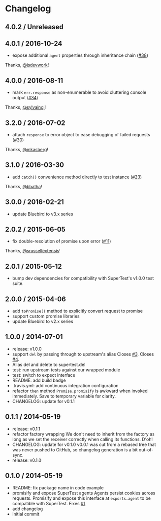 # Changelog

## 4.0.2 / Unreleased

## 4.0.1 / 2016-10-24

  * expose additional `agent` properties through inheritance chain ([#38])

Thanks, [@jsdevwork]!

## 4.0.0 / 2016-08-11

  * mark `err.response` as non-enumerable to avoid cluttering console output ([#34])

Thanks, [@sylvaingi]!

## 3.2.0 / 2016-07-02

  * attach `response` to error object to ease debugging of failed requests ([#30])

Thanks, [@mkasberg]!

## 3.1.0 / 2016-03-30

  * add `catch()` convenience method directly to test instance ([#23])

Thanks, [@bbatha]!

## 3.0.0 / 2016-02-21

  * update Bluebird to v3.x series

## 2.0.2 / 2015-06-05

  * fix double-resolution of promise upon error ([#11])

Thanks, [@srussellextensis]!

## 2.0.1 / 2015-05-12

  * bump dev dependencies for compatibility with SuperTest's v1.0.0 test
    suite.

## 2.0.0 / 2015-04-06

  * add `toPromise()` method to explicitly convert request to promise
  * support custom promise libraries
  * update Bluebird to v2.x series

## 1.0.0 / 2014-07-01

  * release: v1.0.0
  * support `del` by passing through to upstream's alias
    Closes [#3](https://github.com/WhoopInc/supertest-as-promised/issues/3). Closes [#4](https://github.com/WhoopInc/supertest-as-promised/issues/4).
  * Alias del and delete to supertest.del
  * test: run upstream tests against our wrapped module
  * test: switch to expect interface
  * README: add build badge
  * .travis.yml: add continuous integration configuration
  * refactor `then` method
    `Promise.promisify` is awkward when invoked immediately. Save to
    temporary variable for clarity.
  * CHANGELOG: update for v0.1.1

## 0.1.1 / 2014-05-19

  * release: v0.1.1
  * refactor factory wrapping
    We don't need to inherit from the factory as long as we set
    the receiver correctly when calling its functions. D'oh!
  * CHANGELOG: update for v0.1.0
    v0.0.1 was cut from a rebased tree that was never pushed to GitHub, so
    changelog generation is a bit out-of-sync.
  * release: v0.1.0

## 0.1.0 / 2014-05-19

  * README: fix package name in code example
  * promisify and expose SuperTest agents
    Agents persist cookies across requests. Promisify and expose this
    interface at `exports.agent` to be compatible with SuperTest.
    Fixes [#1](https://github.com/WhoopInc/supertest-as-promised/issues/1).
  * add changelog
  * initial commit

[#38]: https://github.com/WhoopInc/supertest-as-promised/issues/38
[#34]: https://github.com/WhoopInc/supertest-as-promised/pull/34
[#30]: https://github.com/WhoopInc/supertest-as-promised/issues/30
[#23]: https://github.com/WhoopInc/supertest-as-promised/pull/23
[#11]: https://github.com/WhoopInc/supertest-as-promised/pull/11

[@bbatha]: https://github.com/bbatha
[@mkasberg]: https://github.com/mkasberg
[@jsdevwork]: https://github.com/jsdevwork
[@srussellextensis]: https://github.com/srussellextensis
[@sylvaingi]: https://github.com/sylvaingi

